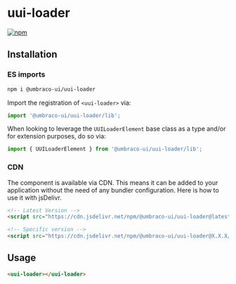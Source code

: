 # uui-loader

[![npm](https://img.shields.io/npm/v/@umbraco-ui/uui-loader?logoColor=%231B264F)](https://www.npmjs.com/package/@umbraco-ui/uui-loader)

## Installation

### ES imports

```zsh
npm i @umbraco-ui/uui-loader
```

Import the registration of `<uui-loader>` via:

```javascript
import '@umbraco-ui/uui-loader/lib';
```

When looking to leverage the `UUILoaderElement` base class as a type and/or for extension purposes, do so via:

```javascript
import { UUILoaderElement } from '@umbraco-ui/uui-loader/lib';
```

### CDN

The component is available via CDN. This means it can be added to your application without the need of any bundler configuration. Here is how to use it with jsDelivr.

```html
<!-- Latest Version -->
<script src="https://cdn.jsdelivr.net/npm/@umbraco-ui/uui-loader@latest/dist/uui-loader.min.js"></script>

<!-- Specific version -->
<script src="https://cdn.jsdelivr.net/npm/@umbraco-ui/uui-loader@X.X.X/dist/uui-loader.min.js"></script>
```

## Usage

```html
<uui-loader></uui-loader>
```

